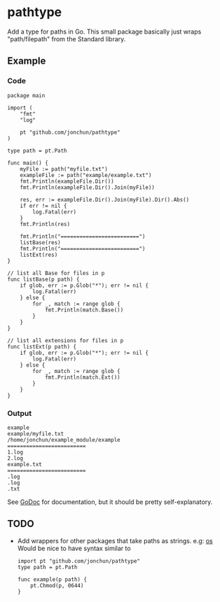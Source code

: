 # pathtype

Add a type for paths in Go. This small package basically just wraps "path/filepath" from the Standard library.

## Example

### Code

```
package main

import (
	"fmt"
	"log"

	pt "github.com/jonchun/pathtype"
)

type path = pt.Path

func main() {
	myFile := path("myfile.txt")
	exampleFile := path("example/example.txt")
	fmt.Println(exampleFile.Dir())
	fmt.Println(exampleFile.Dir().Join(myFile))

	res, err := exampleFile.Dir().Join(myFile).Dir().Abs()
	if err != nil {
		log.Fatal(err)
	}
	fmt.Println(res)

	fmt.Println("=========================")
	listBase(res)
	fmt.Println("=========================")
	listExt(res)
}

// list all Base for files in p
func listBase(p path) {
	if glob, err := p.Glob("*"); err != nil {
		log.Fatal(err)
	} else {
		for _, match := range glob {
			fmt.Println(match.Base())
		}
	}
}

// list all extensions for files in p
func listExt(p path) {
	if glob, err := p.Glob("*"); err != nil {
		log.Fatal(err)
	} else {
		for _, match := range glob {
			fmt.Println(match.Ext())
		}
	}
}
```

### Output

```
example
example/myfile.txt
/home/jonchun/example_module/example
=========================
1.log
2.log
example.txt
=========================
.log
.log
.txt
```

See [GoDoc](https://godoc.org/github.com/jonchun/pathtype) for documentation, but it should be pretty self-explanatory.

## TODO

- Add wrappers for other packages that take paths as strings. e.g: [os](https://pkg.go.dev/os)
  Would be nice to have syntax similar to

  ```
  import pt "github.com/jonchun/pathtype"
  type path = pt.Path

  func example(p path) {
      pt.Chmod(p, 0644)
  }
  ```

